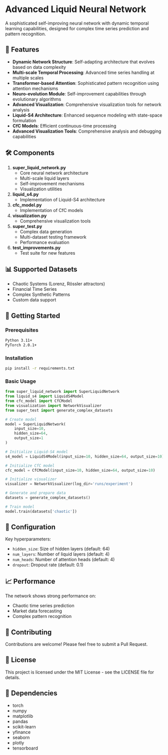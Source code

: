 # Advanced Liquid Neural Network

A sophisticated self-improving neural network with dynamic temporal learning capabilities, designed for complex time series prediction and pattern recognition.

## 🔬 Features

- **Dynamic Network Structure**: Self-adapting architecture that evolves based on data complexity
- **Multi-scale Temporal Processing**: Advanced time series handling at multiple scales
- **Transformer-based Attention**: Sophisticated pattern recognition using attention mechanisms
- **Neuro-evolution Module**: Self-improvement capabilities through evolutionary algorithms
- **Advanced Visualization**: Comprehensive visualization tools for network analysis
- **Liquid-S4 Architecture**: Enhanced sequence modeling with state-space formulation
- **CfC Models**: Efficient continuous-time processing
- **Advanced Visualization Tools**: Comprehensive analysis and debugging capabilities

## 🛠️ Components

1. **super_liquid_network.py**
   - Core neural network architecture
   - Multi-scale liquid layers
   - Self-improvement mechanisms
   - Visualization utilities
2. **liquid_s4.py**
   - Implementation of Liquid-S4 architecture
3. **cfc_model.py**
   - Implementation of CfC models
4. **visualization.py**
   - Comprehensive visualization tools
5. **super_test.py**
   - Complex data generation
   - Multi-dataset testing framework
   - Performance evaluation
6. **test_improvements.py**
   - Test suite for new features

## 📊 Supported Datasets

- Chaotic Systems (Lorenz, Rössler attractors)
- Financial Time Series
- Complex Synthetic Patterns
- Custom data support

## 🚀 Getting Started

### Prerequisites
```bash
Python 3.11+
PyTorch 2.0.1+
```

### Installation
```bash
pip install -r requirements.txt
```

### Basic Usage
```python
from super_liquid_network import SuperLiquidNetwork
from liquid_s4 import LiquidS4Model
from cfc_model import CfCModel
from visualization import NetworkVisualizer
from super_test import generate_complex_datasets

# Create model
model = SuperLiquidNetwork(
    input_size=10,
    hidden_size=64,
    output_size=1
)

# Initialize Liquid-S4 model
s4_model = LiquidS4Model(input_size=10, hidden_size=64, output_size=10)

# Initialize CfC model
cfc_model = CfCModel(input_size=10, hidden_size=64, output_size=10)

# Initialize visualizer
visualizer = NetworkVisualizer(log_dir='runs/experiment')

# Generate and prepare data
datasets = generate_complex_datasets()

# Train model
model.train(datasets['chaotic'])
```

## 🔧 Configuration

Key hyperparameters:
- `hidden_size`: Size of hidden layers (default: 64)
- `num_layers`: Number of liquid layers (default: 4)
- `num_heads`: Number of attention heads (default: 4)
- `dropout`: Dropout rate (default: 0.1)

## 📈 Performance

The network shows strong performance on:
- Chaotic time series prediction
- Market data forecasting
- Complex pattern recognition

## 🤝 Contributing

Contributions are welcome! Please feel free to submit a Pull Request.

## 📝 License

This project is licensed under the MIT License - see the LICENSE file for details.

## 🔗 Dependencies

- torch
- numpy
- matplotlib
- pandas
- scikit-learn
- yfinance
- seaborn
- plotly
- tensorboard

